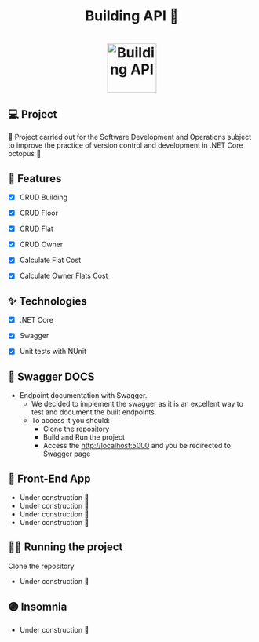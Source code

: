<h1 align="center">
  Building  API 👋
</h1>
<h1 align="center">
 <img alt="Building API" height="100" title="" src="https://i.imgur.com/h8gFOXV.png" />
</h1>

## 💻 Project

 🚧 Project carried out for the Software Development and Operations subject to improve the practice of version control and development in .NET Core octopus 🐙

## 🔨 Features

- [X] CRUD Building
- [X] CRUD Floor
- [X] CRUD Flat
- [X] CRUD Owner

- [X] Calculate Flat Cost
- [X] Calculate Owner Flats Cost


## ✨ Technologies

- [x] .NET Core
- [x] Swagger
- [x] Unit tests with NUnit


 
## 🌱 Swagger DOCS

- Endpoint documentation with Swagger.
    - We decided to implement the swagger as it is an excellent way to test and document the built endpoints.
    - To access it you should:
        - Clone the repository
        - Build and Run the project
        - Access the [http://localhost:5000](http://localhost:5000) and you be redirected to Swagger page

## 🔖 Front-End App

- Under construction 🚧
- Under construction 🚧
- Under construction 🚧
- Under construction 🚧

## 🏃‍♂️ Running the project

Clone the repository

- Under construction 🚧

## 🟣 Insomnia

- Under construction 🚧
